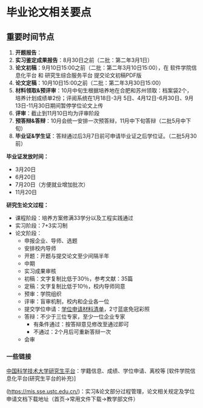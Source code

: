 # 毕业论文相关要点

## 重要时间节点

1. **开题报告**：
2. **实习鉴定成果报告**：8月30日之前（二批：第二年3月1日）
3. **论文初稿**：9月10日15:00之前（二批：第二年3月10日15:00），在 软件学院信息化平台 和 研究生综合服务平台 提交论文初稿PDF版
4. **论文定稿**：10月10日15:00之前（二批：第二年3月30日15:00）
5. **材料领取&预评审**：10月中旬生根据培养地在合肥和苏州领取：档案袋2个，培养计划成绩单2份；评阅系统在1月18日-3月 5日、4月12日-6月30日、9月13日-11月30日期间暂停学位论文上传
6. **评审**：截止到11月10日均为评审阶段
7. **预答辩&答辩**：10月会统一安排一次预答辩，11月中下旬答辩（二批5月中下旬）
8. **毕业证&学生证**：答辩通过后3月7日前可申请毕业证之后学位证。（二批5月30前）

**毕业证发放时间：**

- 3月20日
- 6月20日
- 7月20日（方便就业增加批次）
- 11月20日

**研究生论文过程：**

- 课程阶段：培养方案修满33学分以及工程实践通过
- 实习阶段：7+3实习制
- 论文阶段：
  - 申报企业、导师、选题
  - 安排校内导师
  - 开题：开题与提交论文至少间隔半年
  - 中期
  - 实习成果审核
  - 初稿：文字复制比低于30％，参考文献：35篇
  - 定稿：文字复制比低于10％，校内导师同意
  - 预审：学院组织
  - 评审：盲审机制，校内和企业各一位
  - 提交学位申请：[学位申请材料清单](https://gradschool.ustc.edu.cn/article/225)，2寸蓝底免冠彩照
  - 答辩：不少于三位专家，至少一位企业专家
    - 有条件通过：按答辩意见修改至通过即可
    - 不通过：2个月后可重新答辩一次
  - 会审

### 一些链接

[中国科学技术大学研究生平台](https://yjs1.ustc.edu.cn/)：学籍信息、成绩、学位申请、离校等
[软件学院信息化平台(研究生平台的补充)]

(https://mis.sse.ustc.edu.cn/)：实习&论文部分过程管理，论文相关规定及学位申请文档下载地址（首页->常用文件下载->教学部文件） 
